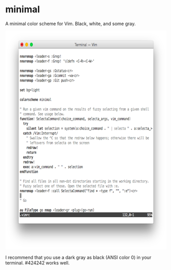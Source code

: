 # minimal

A minimal color scheme for Vim. Black, white, and some gray.

<img src="shot.png" width="682" height="682" alt="An example of minimal in action.">

I recommend that you use a dark gray as black (ANSI color 0) in your terminal. #424242 works well.
